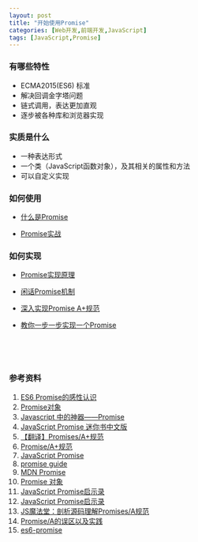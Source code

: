 ```yaml
---
layout: post
title: "开始使用Promise"
categories: [Web开发,前端开发,JavaScript]
tags: [JavaScript,Promise]
---
```


### 有哪些特性

+ ECMA2015(ES6) 标准
+ 解决回调金字塔问题
+ 链式调用，表达更加直观
+ 逐步被各种库和浏览器实现


### 实质是什么

+ 一种表达形式
+ 一个类（JavaScript函数对象），及其相关的属性和方法
+ 可以自定义实现



###  如何使用

+ [什么是Promise](http://wiki.jikexueyuan.com/project/javascript-promise-mini-book/what-is-the-promise.html)

+ [Promise实战](http://wiki.jikexueyuan.com/project/javascript-promise-mini-book/how-to-write-promise.html)


### 如何实现

+ [Promise实现原理](http://www.tuicool.com/articles/fe6Jbyz)
+ [闲话Promise机制](http://www.cnblogs.com/dojo-lzz/p/4340897.html)
+ [深入实现Promise A+规范](http://www.shaynegui.com/promise-aplus-implementation/)
+ [教你一步一步实现一个Promise](http://www.cnblogs.com/ygm125/p/3735677.html?utm_source=tuicool&utm_medium=referral)

  ​

  ​


### 参考资料

1. [ES6 Promise的感性认识](http://www.zhangxinxu.com/wordpress/2014/02/es6-javascript-promise-%E6%84%9F%E6%80%A7%E8%AE%A4%E7%9F%A5/comment-page-1/)
2. [Promise对象](http://es6.ruanyifeng.com/#docs/promise)
3. [Javascript 中的神器——Promise](http://www.jianshu.com/p/063f7e490e9a)
4. [JavaScript Promise 迷你书中文版](http://wiki.jikexueyuan.com/project/javascript-promise-mini-book/)
5. [【翻译】Promises/A+规范](http://www.ituring.com.cn/article/66566)
6. [Promise/A+规范](https://segmentfault.com/a/1190000002452115)
7. [JavaScript Promise](http://www.html5rocks.com/zh/tutorials/es6/promises/)
8. [promise guide](https://www.w3.org/2001/tag/doc/promises-guide)
9. [MDN Promise](https://developer.mozilla.org/zh-CN/docs/Web/JavaScript/Reference/Global_Objects/Promise)
10. [Promise 对象](http://javascript.ruanyifeng.com/advanced/promise.html)
11. [JavaScript Promise启示录](http://www.alloyteam.com/2014/05/javascript-promise-mode/)
12. [JavaScript Promise启示录](http://www.csdn.net/article/2014-05-28/2819979-JavaScript-Promise)
13. [JS魔法堂：剖析源码理解Promises/A规范](http://www.cnblogs.com/fsjohnhuang/p/4135149.html)
14. [Promise/A的误区以及实践](http://www.infoq.com/cn/articles/promise-a-misunderstanding-and-practical)
15. [es6-promise](https://github.com/stefanpenner/es6-promise)